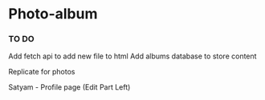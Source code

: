 # Photo-album


### TO DO
 Add fetch api to add new file to html
 Add albums database to store content
 
 Replicate for photos

 Satyam - Profile page (Edit Part Left)


